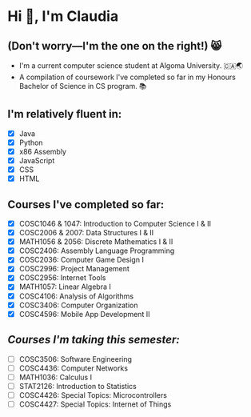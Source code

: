 # Hi 👋, I'm Claudia
## (Don't worry—I'm the one on the right!) 😸


- I'm a current computer science student at Algoma University. 🇨🇦🌏
- A compilation of coursework I've completed so far in my Honours Bachelor of Science in CS program. 📚

## I'm relatively fluent in:
 - [x] Java
 - [x] Python
 - [x] x86 Assembly
 - [x] JavaScript
 - [x] CSS
 - [x] HTML

## Courses I've completed so far:
 - [x] COSC1046 & 1047: Introduction to Computer Science I & II
 - [x] COSC2006 & 2007: Data Structures I & II
 - [x] MATH1056 & 2056: Discrete Mathematics I & II
 - [x] COSC2406: Assembly Language Programming
 - [x] COSC2036: Computer Game Design I
 - [x] COSC2996: Project Management
 - [x] COSC2956: Internet Tools
 - [x] MATH1057: Linear Algebra I
 - [x] COSC4106: Analysis of Algorithms
 - [x] COSC3406: Computer Organization
 - [x] COSC4596: Mobile App Development II

## *Courses I'm taking this semester:*
 - [ ] COSC3506: Software Engineering
 - [ ] COSC4436: Computer Networks
 - [ ] MATH1036: Calculus I
 - [ ] STAT2126: Introduction to Statistics
 - [ ] COSC4426: Special Topics: Microcontrollers
 - [ ] COSC4427: Special Topics: Internet of Things
